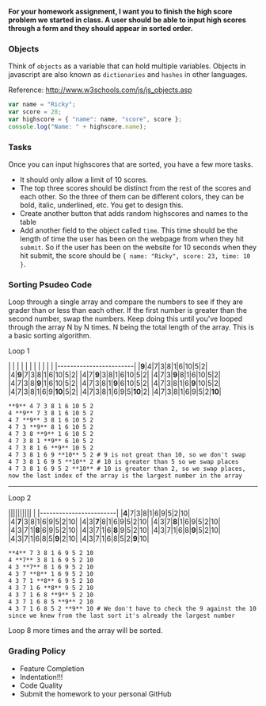 **For your homework assignment, I want you to finish the high score problem we started in class. A user should be able to input high scores through a form and they should appear in sorted order.**


### Objects
Think of `objects` as a variable that can hold multiple variables. Objects in javascript are also known as `dictionaries` and `hashes` in other languages.

Reference: http://www.w3schools.com/js/js_objects.asp

```javascript
var name = "Ricky";
var score = 28;
var highscore = { "name": name, "score", score }; 
console.log("Name: " + highscore.name);
```


### Tasks
Once you can input highscores that are sorted, you have a few more tasks.

* It should only allow a limit of 10 scores.
* The top three scores should be distinct from the rest of the scores and each other. So the three of them can be different colors, they can be bold, italic, underlined, etc. You get to design this.
* Create another button that adds random highscores and names to the table
* Add another field to the object called `time`. This time should be the length of time the user has been on the webpage from when they hit `submit`. So if the user has been on the website for 10 seconds when they hit submit, the score should be `{ name: "Ricky", score: 23, time: 10 }`.

### Sorting Psudeo Code
Loop through a single array and compare the numbers to see if they are grader than or less than each other. If the first number is greater than the second number, swap the numbers. Keep doing this until you've looped through the array N by N times. N being the total length of the array. This is a basic sorting algorithm.


Loop 1

| | | | | | | | | | | 
|------------------------|
|**9**|4|7|3|8|1|6|10|5|2|
|4|**9**|7|3|8|1|6|10|5|2|
|4|7|**9**|3|8|1|6|10|5|2|
|4|7|3|**9**|8|1|6|10|5|2|
|4|7|3|8|**9**|1|6|10|5|2|
|4|7|3|8|1|**9**|6|10|5|2|
|4|7|3|8|1|6|**9**|10|5|2|
|4|7|3|8|1|6|9|**10**|5|2|
|4|7|3|8|1|6|9|5|**10**|2|
|4|7|3|8|1|6|9|5|2|**10**|

```
**9** 4 7 3 8 1 6 10 5 2
4 **9** 7 3 8 1 6 10 5 2
4 7 **9** 3 8 1 6 10 5 2
4 7 3 **9** 8 1 6 10 5 2
4 7 3 8 **9** 1 6 10 5 2
4 7 3 8 1 **9** 6 10 5 2
4 7 3 8 1 6 **9** 10 5 2
4 7 3 8 1 6 9 **10** 5 2 # 9 is not great than 10, so we don't swap
4 7 3 8 1 6 9 5 **10** 2 # 10 is greater than 5 so we swap places
4 7 3 8 1 6 9 5 2 **10** # 10 is greater than 2, so we swap places, now the last index of the array is the largest number in the array
```

----
Loop 2

|||||||||| | 
|------------------------|
|**4**|7|3|8|1|6|9|5|2|10|
|4|**7**|3|8|1|6|9|5|2|10|
|4|3|**7**|8|1|6|9|5|2|10|
|4|3|7|**8**|1|6|9|5|2|10|
|4|3|7|1|**8**|6|9|5|2|10|
|4|3|7|1|6|**8**|9|5|2|10|
|4|3|7|1|6|8|**9**|5|2|10|
|4|3|7|1|6|8|5|**9**|2|10|
|4|3|7|1|6|8|5|2|**9**|10|

```
**4** 7 3 8 1 6 9 5 2 10
4 **7** 3 8 1 6 9 5 2 10
4 3 **7** 8 1 6 9 5 2 10
4 3 7 **8** 1 6 9 5 2 10
4 3 7 1 **8** 6 9 5 2 10
4 3 7 1 6 **8** 9 5 2 10
4 3 7 1 6 8 **9** 5 2 10
4 3 7 1 6 8 5 **9** 2 10
4 3 7 1 6 8 5 2 **9** 10 # We don't have to check the 9 against the 10 since we knew from the last sort it's already the largest number
```

Loop 8 more times and the array will be sorted.


### Grading Policy

* Feature Completion
* Indentation!!!
* Code Quality
* Submit the homework to your personal GitHub
